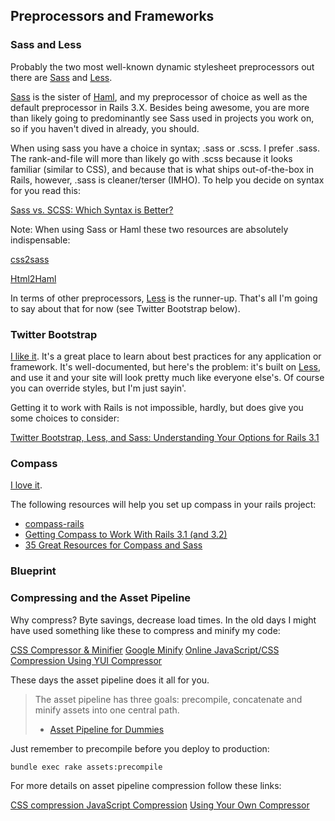 Preprocessors and Frameworks
----------------------------

### Sass and Less

Probably the two most well-known dynamic stylesheet preprocessors out there are [Sass][] and [Less][].

[Sass][] is the sister of [Haml][], and my preprocessor of choice as well as the default preprocessor in Rails 3.X. Besides being awesome, you are more than likely going to predominantly see Sass used in projects you work on, so if you haven't dived in already, you should.

When using sass you have a choice in syntax; .sass or .scss. I prefer .sass. The rank-and-file will more than likely go with .scss because it looks familiar (similar to CSS), and because that is what ships out-of-the-box in Rails, however, .sass is cleaner/terser (IMHO). To help you decide on syntax for you read this:

[Sass vs. SCSS: Which Syntax is Better?][Sass vs. SCSS]

Note: When using Sass or Haml these two resources are absolutely indispensable:

[css2sass][]

[Html2Haml][]

In terms of other preprocessors, [Less][] is the runner-up. That's all I'm going to say about that for now (see Twitter Bootstrap below).

### Twitter Bootstrap

[I like it][Twitter Bootstrap]. It's a great place to learn about best practices for any application or framework. It's well-documented, but here's the problem: it's built on [Less][], and use it and your site will look pretty much like everyone else's. Of course you can override styles, but I'm just sayin'.

Getting it to work with Rails is not impossible, hardly, but does give you some choices to consider:

[Twitter Bootstrap, Less, and Sass: Understanding Your Options for Rails 3.1][Options]

### Compass

[I love it][Compass].

The following resources will help you set up compass in your rails project:

- [compass-rails][]
- [Getting Compass to Work With Rails 3.1 (and 3.2)][Working]
- [35 Great Resources for Compass and Sass][35 Great Resources]

### Blueprint


### Compressing and the Asset Pipeline

Why compress? Byte savings, decrease load times. In the old days I might have used something like these to compress and minify my code:

[CSS Compressor & Minifier][CSS compressor]
[Google Minify][]
[Online JavaScript/CSS Compression Using YUI Compressor][YUI Compressor]

These days the asset pipeline does it all for you.

> The asset pipeline has three goals:
> precompile, concatenate and minify assets into one central path.
>
> - [Asset Pipeline for Dummies][Asset Pipeline]

Just remember to precompile before you deploy to production:

    bundle exec rake assets:precompile

For more details on asset pipeline compression follow these links:

[CSS compression ][]
[JavaScript Compression][JS Compression]
[Using Your Own Compressor][Generic Compressor]

[Sass]:                 http://sass-lang.com/
[Less]:                 http://lesscss.org/
[Haml]:                 http://haml-lang.com/
[Sass vs. SCSS]:        http://thesassway.com/articles/sass-vs-scss-which-syntax-is-better
[css2sass]:             http://css2sass.heroku.com/
[Html2Haml]:            http://html2haml.heroku.com/
[Twitter Bootstrap]:    http://twitter.github.com/bootstrap/
[Options]:              http://rubysource.com/twitter-bootstrap-less-and-sass-understanding-your-options-for-rails-3-1/
[Compass]:              http://compass-style.org/
[compass-rails]:        https://github.com/Compass/compass-rails/blob/master/README.md
[Working]:              http://blog.55minutes.com/2012/01/getting-compass-to-work-with-rails-31-and-32/
[35 Great Resources]:   http://fuelyourcoding.com/35-great-resources-for-compass-and-sass/
[Blueprint]:            http://www.blueprintcss.org/
[CSS Compressor]:       http://www.minifycss.com/css-compressor/
[Google Minify]:        https://code.google.com/p/minify/
[YUI Compressor]:       http://www.refresh-sf.com/yui/
[Asset Pipeline]:       http://coderberry.me/blog/2012/04/24/asset-pipeline-for-dummies/
                        "The Rails asset pipeline from the ground up."
[CSS Compression]:      http://edgeguides.rubyonrails.org/asset_pipeline.html#css-compression
[JS Compression]:       http://edgeguides.rubyonrails.org/asset_pipeline.html#javascript-compression
[Generic Compressor]:   http://edgeguides.rubyonrails.org/asset_pipeline.html#using-your-own-compressor
